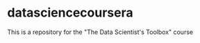 datasciencecoursera
===================

This is a repository for the "The Data Scientist's Toolbox" course 
